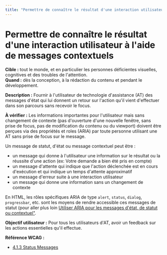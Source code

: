 ```yaml
---
title: "Permettre de connaître le résultat d'une interaction utilisateur à l'aide de messages contextuels"
---
```


# Permettre de connaître le résultat d'une interaction utilisateur à l'aide de messages contextuels

**Cible&nbsp;:** tout le monde, et en particulier les personnes déficientes visuelles, cognitives et des troubles de l'attention.  
**Quand&nbsp;:** dès la conception, à la rédaction du contenu et pendant le développement.

**Description&nbsp;:**
Fournir à l'utilisateur de technologie d'assistance (<abbr>AT</abbr>) des messages d'état qui lui donnent un retour sur l'action qu'il vient d'effectuer dans son parcours sans recevoir le focus.

**À vérifier&nbsp;:**
Les informations importantes pour l'utilisateur mais sans changement de contexte (pas d'ouverture d'une nouvelle fenêtre, sans prise de focus, pas de modification du contenu ou du <span lang="en">viewport<span>) doivent être perçues via des propriétés et roles (<abbr>ARIA</abbr>) par toute personne utilisant une <abbr>AT</abbr> sans prise de focus sur le message.
   
Un message de statut, d'état ou message contextuel peut être&nbsp;:
- un message qui donne à l'utilisateur une information sur le résultat ou la réussite d'une action (ex: Votre demande a bien été pris en compte)
- un message d'attente qui indique que l'action déclenchée est en cours d'exécution et qui indique un temps d'attente approximatif
- un message d'erreur suite à une interaction utilisateur
- un message qui donne une information sans un changement de contexte

En <abbr>HTML</abbr>, les rôles spécifiques <abbr>ARIA</abbr> de type `alert`, `status`, `dialog`, `progressbar`, etc. sont les moyens de rendre accessible ces messages de statut (pour aller plus loin [Utiliser ARIA pour les messages d'état, de statut ou contextuel"](../../../articles/messages-de-statut-aria/).

**Objectif utilisateur&nbsp;:**
Pour tous les utilisateurs d'<abbr>AT</abbr>, avoir un feedback sur les actions essentielles qu'il effectue.

**Référence <abbr>WCAG</abbr>&nbsp;:**  
- <a lang="en" href="https://www.w3.org/TR/WCAG21/#status-messages">4.1.3 Status Messages</a>
